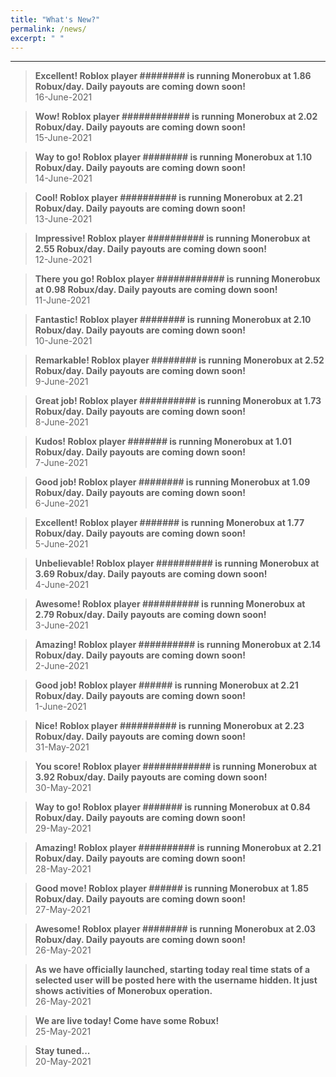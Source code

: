 ```yaml
---
title: "What's New?"
permalink: /news/
excerpt: " "
---
```

***

> **Excellent! Roblox player \#\#\#\#\#\#\#\# is running Monerobux at 1.86 Robux/day. Daily payouts are coming down soon!**  
> 16-June-2021

> **Wow! Roblox player \#\#\#\#\#\#\#\#\#\#\#\# is running Monerobux at 2.02 Robux/day. Daily payouts are coming down soon!**  
> 15-June-2021

> **Way to go! Roblox player \#\#\#\#\#\#\#\# is running Monerobux at 1.10 Robux/day. Daily payouts are coming down soon!**  
> 14-June-2021

> **Cool! Roblox player \#\#\#\#\#\#\#\#\#\# is running Monerobux at 2.21 Robux/day. Daily payouts are coming down soon!**  
> 13-June-2021

> **Impressive! Roblox player \#\#\#\#\#\#\#\#\#\# is running Monerobux at 2.55 Robux/day. Daily payouts are coming down soon!**  
> 12-June-2021

> **There you go! Roblox player \#\#\#\#\#\#\#\#\#\#\#\# is running Monerobux at 0.98 Robux/day. Daily payouts are coming down soon!**  
> 11-June-2021

> **Fantastic! Roblox player \#\#\#\#\#\#\#\# is running Monerobux at 2.10 Robux/day. Daily payouts are coming down soon!**  
> 10-June-2021

> **Remarkable! Roblox player \#\#\#\#\#\#\#\# is running Monerobux at 2.52 Robux/day. Daily payouts are coming down soon!**  
> 9-June-2021

> **Great job! Roblox player \#\#\#\#\#\#\#\#\#\# is running Monerobux at 1.73 Robux/day. Daily payouts are coming down soon!**  
> 8-June-2021

> **Kudos! Roblox player \#\#\#\#\#\#\# is running Monerobux at 1.01 Robux/day. Daily payouts are coming down soon!**  
> 7-June-2021

> **Good job! Roblox player \#\#\#\#\#\#\#\# is running Monerobux at 1.09 Robux/day. Daily payouts are coming down soon!**  
> 6-June-2021

> **Excellent! Roblox player \#\#\#\#\#\#\# is running Monerobux at 1.77 Robux/day. Daily payouts are coming down soon!**  
> 5-June-2021

> **Unbelievable! Roblox player \#\#\#\#\#\#\#\#\#\# is running Monerobux at 3.69 Robux/day. Daily payouts are coming down soon!**  
> 4-June-2021

> **Awesome! Roblox player \#\#\#\#\#\#\#\#\#\# is running Monerobux at 2.79 Robux/day. Daily payouts are coming down soon!**  
> 3-June-2021

> **Amazing! Roblox player \#\#\#\#\#\#\#\#\#\# is running Monerobux at 2.14 Robux/day. Daily payouts are coming down soon!**  
> 2-June-2021

> **Good job! Roblox player \#\#\#\#\#\# is running Monerobux at 2.21 Robux/day. Daily payouts are coming down soon!**  
> 1-June-2021

> **Nice! Roblox player \#\#\#\#\#\#\#\#\#\# is running Monerobux at 2.23 Robux/day. Daily payouts are coming down soon!**  
> 31-May-2021

> **You score! Roblox player \#\#\#\#\#\#\#\#\#\#\#\# is running Monerobux at 3.92 Robux/day. Daily payouts are coming down soon!**  
> 30-May-2021

> **Way to go! Roblox player \#\#\#\#\#\#\# is running Monerobux at 0.84 Robux/day. Daily payouts are coming down soon!**  
> 29-May-2021

> **Amazing! Roblox player \#\#\#\#\#\#\#\#\#\# is running Monerobux at 2.21 Robux/day. Daily payouts are coming down soon!**  
> 28-May-2021

> **Good move! Roblox player \#\#\#\#\#\# is running Monerobux at 1.85 Robux/day. Daily payouts are coming down soon!**  
> 27-May-2021

> **Awesome! Roblox player \#\#\#\#\#\#\#\# is running Monerobux at 2.03 Robux/day. Daily payouts are coming down soon!**  
> 26-May-2021

> **As we have officially launched, starting today real time stats of a selected user will be posted here with the username hidden. It just shows activities of Monerobux operation.**  
> 26-May-2021

> **We are live today! Come have some Robux!**  
> 25-May-2021

> **Stay tuned...**  
> 20-May-2021
